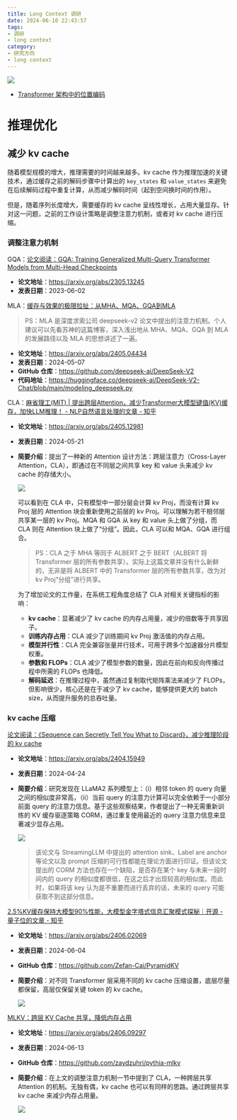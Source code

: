 ```yaml
---
title: Long Context 调研
date: 2024-06-10 22:43:57
tags:
- 调研
- long context
category:
- 研究方向
- long context
---
```


![](https://markdown-picture-clvsit.oss-cn-hangzhou.aliyuncs.com/LLM/LongContext/Long%20Context.png)

- [Transformer 架构中的位置编码](https://clvsit.github.io/Transformer-%E6%9E%B6%E6%9E%84%E4%B8%AD%E7%9A%84%E4%BD%8D%E7%BD%AE%E7%BC%96%E7%A0%81/)



# 推理优化

## 减少 kv cache
随着模型规模的增大，推理需要的时间越来越多。kv cache 作为推理加速的关键技术，通过缓存之前的解码步骤中计算出的 `key_states` 和 `value_states` 来避免在后续解码过程中重复计算，从而减少解码时间（起到空间换时间的作用）。

但是，随着序列长度增大，需要缓存的 kv cache 呈线性增长，占用大量显存。针对这一问题，之前的工作设计策略是调整注意力机制，或者对 kv cache 进行压缩。

### 调整注意力机制

GQA：[论文阅读：GQA: Training Generalized Multi-Query Transformer Models from Multi-Head Checkpoints](https://clvsit.github.io/%E8%AE%BA%E6%96%87%E9%98%85%E8%AF%BB%EF%BC%9AGQA-Training-Generalized-Multi-Query-Transformer-Models-from-Multi-Head-Checkpoints/)
- **论文地址**：https://arxiv.org/abs/2305.13245
- **发表日期**：2023-06-02

MLA：[缓存与效果的极限拉扯：从MHA、MQA、GQA到MLA](https://kexue.fm/archives/10091)

> PS：MLA 是深度求索公司 deepseek-v2 论文中提出的注意力机制。个人建议可以先看苏神的这篇博客，深入浅出地从 MHA、MQA、GQA 到 MLA 的发展路径以及 MLA 的思想讲述了一遍。

- **论文地址**：https://arxiv.org/abs/2405.04434
- **发表日期**：2024-05-07
- **GitHub 仓库**：https://github.com/deepseek-ai/DeepSeek-V2
- **代码地址**：https://huggingface.co/deepseek-ai/DeepSeek-V2-Chat/blob/main/modeling_deepseek.py

CLA：[麻省理工(MIT) | 提出跨层Attention，减少Transformer大模型键值(KV)缓存，加快LLM推理！ - NLP自然语言处理的文章 - 知乎](https://zhuanlan.zhihu.com/p/699577571)
- **论文地址**：https://arxiv.org/abs/2405.12981
- **发表日期**：2024-05-21
- **简要介绍**：提出了一种新的 Attention 设计方法：跨层注意力（Cross-Layer Attention，CLA），即通过在不同层之间共享 key 和 value 头来减少 kv cache 的存储大小。

    ![](https://markdown-picture-clvsit.oss-cn-hangzhou.aliyuncs.com/nlp/paper/Reducing%20Transformer%20Key-Value%20Cache%20Size%20with%20Cross-Layer%20Attention/Figure%201.png)

    可以看到在 CLA 中，只有模型中一部分层会计算 kv Proj，而没有计算 kv Proj 层的 Attention 块会重新使用之前层的 kv Proj。可以理解为若干相邻层共享某一层的 kv Proj。MQA 和 GQA 从 key 和 value 头上做了分组，而 CLA 则在 Attention 块上做了“分组”。因此，CLA 可以和 MQA、GQA 进行组合。

    > PS：CLA 之于 MHA 等同于 ALBERT 之于 BERT（ALBERT 将 Transformer 层的所有参数共享）。实际上这篇文章并没有什么新鲜的，无非是将 ALBERT 中的 Transformer 层的所有参数共享，改为对 kv Proj“分组”进行共享。

    为了增加论文的工作量，在系统工程角度总结了 CLA 对相关关键指标的影响：
    - **kv cache**：显著减少了 kv cache 的内存占用量，减少的倍数等于共享因子。
    - **训练内存占用**：CLA 减少了训练期间 kv Proj 激活值的内存占用。
    - **模型并行性**：CLA 完全兼容张量并行技术，可用于跨多个加速器分片模型权重。
    - **参数和 FLOPs**：CLA 减少了模型参数的数量，因此在前向和反向传播过程中所需的 FLOPs 也降低。
    - **解码延迟**：在推理过程中，虽然通过复制取代矩阵乘法来减少了 FLOPs，但影响很少，核心还是在于减少了 kv cache，能够提供更大的 batch size，从而提升服务的总吞吐量。


### kv cache 压缩

[论文阅读：《Sequence can Secretly Tell You What to Discard》，减少推理阶段的 kv cache](https://clvsit.github.io/%E8%AE%BA%E6%96%87%E9%98%85%E8%AF%BB%EF%BC%9A%E3%80%8ASequence-can-Secretly-Tell-You-What-to-Discard%E3%80%8B%EF%BC%8C%E5%87%8F%E5%B0%91%E6%8E%A8%E7%90%86%E9%98%B6%E6%AE%B5%E7%9A%84-kv-cache/)
- **论文地址**：https://arxiv.org/abs/2404.15949
- **发表日期**：2024-04-24
- **简要介绍**：研究发现在 LLaMA2 系列模型上：（i）相邻 token 的 query 向量之间的相似度非常高，（ii）当前 query 的注意力计算可以完全依赖于一小部分前面 query 的注意力信息。基于这些观察结果，作者提出了一种无需重新训练的 KV 缓存驱逐策略 CORM，通过重复使用最近的 query 注意力信息来显著减少显存占用。

    ![](https://markdown-picture-clvsit.oss-cn-hangzhou.aliyuncs.com/nlp/paper/Sequence%20can%20Secretly%20Tell%20You%20What%20to%20Discard/Figure%202.png)

    > 该论文与 StreamingLLM 中提出的 attention sink、Label are anchor 等论文以及 prompt 压缩的可行性都能在理论方面进行印证。但该论文提出的 CORM 方法也存在一个缺陷，是否存在某个 key 与未来一段时间内的 query 的相似度都很低，在这之后才出现较高的相似度。而此时，如果将该 key 认为是不重要而进行丢弃的话，未来的 query 可能获取不到这部分信息。

[2.5%KV缓存保持大模型90%性能，大模型金字塔式信息汇聚模式探秘｜开源 - 量子位的文章 - 知乎](https://zhuanlan.zhihu.com/p/703313505)
- **论文地址**：https://arxiv.org/abs/2406.02069
- **发表日期**：2024-06-04
- **GitHub 仓库**：https://github.com/Zefan-Cai/PyramidKV
- **简要介绍**：对不同 Transformer 层采用不同的 kv cache 压缩设置，底层尽量都保留，高层仅保留关键 token 的 kv cache。

    ![](https://markdown-picture-clvsit.oss-cn-hangzhou.aliyuncs.com/nlp/paper/PyramidKV%20Dynamic%20KV%20Cache%20Compression%20based%20on%20Pyramidal%20Information%20Funneling/Figure%203.png)

[MLKV：跨层 KV Cache 共享，降低内存占用](https://mp.weixin.qq.com/s/DKwVaM6F2ltWZezed3kC7g)
- **论文地址**：https://arxiv.org/abs/2406.09297
- **发表日期**：2024-06-13
- **GitHub 仓库**：https://github.com/zaydzuhri/pythia-mlkv
- **简要介绍**：在上文的调整注意力机制一节中提到了 CLA，一种跨层共享 Attention 的机制。无独有偶，kv cache 也可以有同样的思路。通过跨层共享 kv cache 来减少内存占用量。

    ![](https://markdown-picture-clvsit.oss-cn-hangzhou.aliyuncs.com/nlp/paper/MLKV%20Multi-Layer%20Key-Value%20Heads%20for%20Memory%20Efficient%20Transformer%20Decoding/Figure%202.png)

